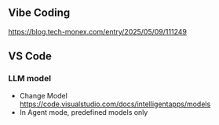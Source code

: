 ## Vibe Coding
https://blog.tech-monex.com/entry/2025/05/09/111249

## VS Code

### LLM model
- Change Model https://code.visualstudio.com/docs/intelligentapps/models
- In Agent mode, predefined models only